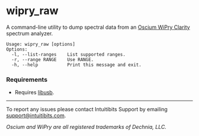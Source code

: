 # wipry_raw

A command-line utility to dump spectral data from an [Oscium WiPry Clarity](https://oscium.com/products/wipry-clarity/) spectrum analyzer.

```
Usage: wipry_raw [options]
Options:
  -l, --list-ranges    List supported ranges.
  -r, --range RANGE    Use RANGE.
  -h, --help           Print this message and exit.
```

### Requirements

* Requires [libusb](https://github.com/libusb/libusb).

---

To report any issues please contact Intuitibits Support by emailing support@intuitibits.com.

_Oscium and WiPry are all registered trademarks of Dechnia, LLC._
